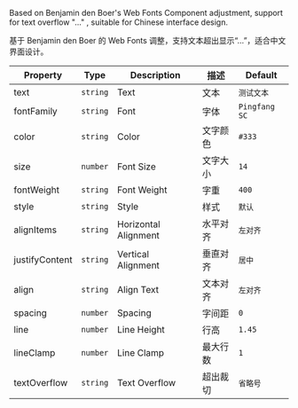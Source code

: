Based on Benjamin den Boer's Web Fonts Component adjustment, support for text overflow "..." , suitable for Chinese interface design.

基于 Benjamin den Boer 的 Web Fonts 调整，支持文本超出显示“…”，适合中文界面设计。

| Property | Type | Description | 描述 | Default |
| --- | --- | --- | --- | --- |
| text | `string` | Text | 文本 | `测试文本` |
| fontFamily | `string` | Font | 字体 | `Pingfang SC` |
| color | `string` | Color | 文字颜色 | `#333` |
| size | `number` | Font Size | 文字大小 | `14` |
| fontWeight | `string` | Font Weight | 字重 | `400` |
| style | `string` | Style | 样式 | `默认` |
| alignItems | `string` | Horizontal Alignment | 水平对齐 | `左对齐` |
| justifyContent | `string` | Vertical Alignment | 垂直对齐 | `居中` |
| align | `string` | Align Text | 文本对齐 | `左对齐` |
| spacing | `number` | Spacing | 字间距 | `0` |
| line | `number` | Line Height | 行高 | `1.45` |
| lineClamp | `number` | Line Clamp | 最大行数 | `1` |
| textOverflow | `string` | Text Overflow | 超出裁切 | `省略号` |

